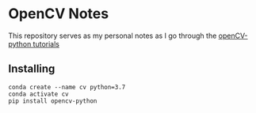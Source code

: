 # OpenCV Notes

This repository serves as my personal notes as I go through the [openCV-python tutorials](https://opencv-python-tutroals.readthedocs.io/en/latest/py_tutorials/py_tutorials.html)

## Installing 
```
conda create --name cv python=3.7
conda activate cv
pip install opencv-python
```